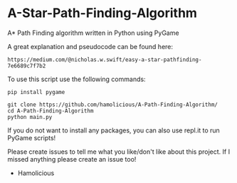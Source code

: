 # A-Star-Path-Finding-Algorithm
A* Path Finding algorithm written in Python using PyGame

A great explanation and pseudocode can be found here:
```
https://medium.com/@nicholas.w.swift/easy-a-star-pathfinding-7e6689c7f7b2
```

To use this script use the following commands:
```
pip install pygame

git clone https://github.com/hamolicious/A-Path-Finding-Algorithm/
cd A-Path-Finding-Algorithm
python main.py
```

If you do not want to install any packages, you can also use repl.it to run PyGame scripts!

Please create issues to tell me what you like/don't like about this project.
If I missed anything please create an issue too!

 - Hamolicious
